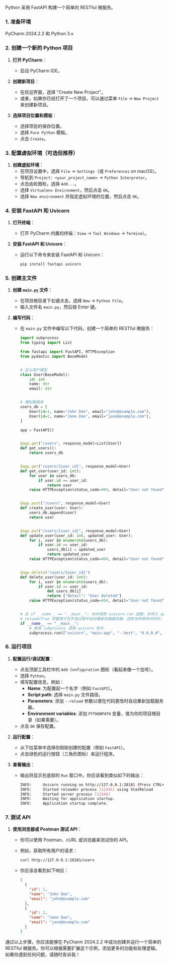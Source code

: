 Python 采用 FastAPI 构建一个简单的 RESTful 微服务。

### 1. 准备环境

PyCharm 2024.2.2 和 Python 3.x

### 2. 创建一个新的 Python 项目

1. **打开 PyCharm**：
   - 启动 PyCharm IDE。

2. **创建新项目**：
   - 在欢迎界面，选择 "Create New Project"。
   - 或者，如果你已经打开了一个项目，可以通过菜单 `File` -> `New Project` 来创建新项目。

3. **选择项目位置和模板**：
   - 选择项目的保存位置。
   - 选择 `Pure Python` 模板。
   - 点击 `Create`。

### 3. 配置虚拟环境（可选但推荐）

1. **创建虚拟环境**：
   - 在项目设置中，选择 `File` -> `Settings`（或 `Preferences` on macOS）。
   - 导航到 `Project: <your_project_name>` -> `Python Interpreter`。
   - 点击齿轮图标，选择 `Add...`。
   - 选择 `Virtualenv Environment`，然后点击 `OK`。
   - 选择 `New environment` 并指定虚拟环境的位置，然后点击 `OK`。

### 4. 安装 FastAPI 和 Uvicorn

1. **打开终端**：
   - 打开 PyCharm 内置的终端：`View` -> `Tool Windows` -> `Terminal`。

2. **安装 FastAPI 和 Uvicorn**：
   - 运行以下命令来安装 FastAPI 和 Uvicorn：

     ```sh
     pip install fastapi uvicorn
     ```

### 5. 创建主文件

1. **创建 `main.py` 文件**：
   - 在项目根目录下右键点击，选择 `New` -> `Python File`。
   - 输入文件名 `main.py`，然后按 Enter 键。

2. **编写代码**：
   - 在 `main.py` 文件中编写以下代码，创建一个简单的 RESTful 微服务：

     ```python
     import subprocess
     from typing import List
     
     from fastapi import FastAPI, HTTPException
     from pydantic import BaseModel
     
     
     # 定义用户模型
     class User(BaseModel):
         id: int
         name: str
         email: str
     
     
     # 模拟数据库
     users_db = [
         User(id=1, name="John Doe", email="john@example.com"),
         User(id=2, name="Jane Doe", email="jane@example.com"),
     ]
     
     app = FastAPI()
     
     
     @app.get("/users", response_model=List[User])
     def get_users():
         return users_db
     
     
     @app.get("/users/{user_id}", response_model=User)
     def get_user(user_id: int):
         for user in users_db:
             if user.id == user_id:
                 return user
         raise HTTPException(status_code=404, detail="User not found")
     
     
     @app.post("/users", response_model=User)
     def create_user(user: User):
         users_db.append(user)
         return user
     
     
     @app.put("/users/{user_id}", response_model=User)
     def update_user(user_id: int, updated_user: User):
         for i, user in enumerate(users_db):
             if user.id == user_id:
                 users_db[i] = updated_user
                 return updated_user
         raise HTTPException(status_code=404, detail="User not found")
     
     
     @app.delete("/users/{user_id}")
     def delete_user(user_id: int):
         for i, user in enumerate(users_db):
             if user.id == user_id:
                 del users_db[i]
                 return {"detail": "User deleted"}
         raise HTTPException(status_code=404, detail="User not found")
     
     
     # 在 if __name__ == "__main__": 块中调用 uvicorn.run 函数，并传入 app、host 和 port 参数。
     # reload=True 参数用于在开发过程中自动重新加载服务器，这样当你修改代码时，服务器会自动重启。
     if __name__ == "__main__":
         # 使用 subprocess 调用 uvicorn 命令
         subprocess.run(["uvicorn", "main:app", "--host", "0.0.0.0", "--port", "28181", "--reload"])
     
     ```

### 6. 运行项目

1. **配置运行/调试配置**：
   - 点击顶部工具栏中的 `Add Configuration` 图标（看起来像一个加号）。
   - 选择 `Python`。
   - 填写配置信息，例如：
     - **Name**: 为配置起一个名字（例如 `FastAPI`）。
     - **Script path**: 选择 `main.py` 文件路径。
     - **Parameters**: 添加 `--reload` 参数以便在代码更改时自动重新加载服务器。
     - **Environment variables**: 添加 `PYTHONPATH` 变量，值为你的项目根目录（如果需要）。
   - 点击 `OK` 保存配置。

2. **运行配置**：
   - 从下拉菜单中选择你刚刚创建的配置（例如 `FastAPI`）。
   - 点击绿色的运行按钮（三角形图标）来运行程序。

3. **查看输出**：
   - 输出将显示在底部的 `Run` 窗口中。你应该看到类似如下的输出：

     ```sh
     INFO:     Uvicorn running on http://127.0.0.1:28181 (Press CTRL+C to quit)
     INFO:     Started reloader process [12345] using StatReload
     INFO:     Started server process [12346]
     INFO:     Waiting for application startup.
     INFO:     Application startup complete.
     ```

### 7. 测试 API

1. **使用浏览器或 Postman 测试 API**：
   - 你可以使用 Postman、cURL 或浏览器来测试你的 API。
   - 例如，获取所有用户的请求：

     ```sh
     curl http://127.0.0.1:28181/users
     ```

   - 你应该会看到如下响应：

     ```json
     [
       {
         "id": 1,
         "name": "John Doe",
         "email": "john@example.com"
       },
       {
         "id": 2,
         "name": "Jane Doe",
         "email": "jane@example.com"
       }
     ]
     ```

通过以上步骤，你应该能够在 PyCharm 2024.2.2 中成功创建并运行一个简单的 RESTful 微服务。你可以根据需要扩展这个示例，添加更多的功能和处理逻辑。如果你遇到任何问题，请随时告诉我！